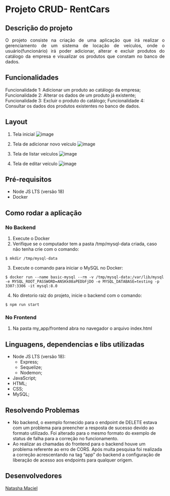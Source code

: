 <h1>Projeto CRUD- RentCars</h1> 


## Descrição do projeto 

<p align="justify">
O projeto consiste na criação de uma aplicação que irá realizar o gerenciamento de um sistema de locação de veículos, onde o usuário(funcionário) irá poder adicionar, alterar e excluir produtos do catálogo da empresa e visualizar os produtos que constam no banco de dados.</p>

## Funcionalidades

Funcionalidade 1: Adicionar um produto ao catálogo da empresa;
Funcionalidade 2: Alterar os dados de um produto já existente;
Funcionalidade 3: Excluir o produto do catálogo;
Funcionalidade 4: Consultar os dados dos produtos existentes no banco de dados.


## Layout

1. Tela inicial
![image](https://github.com/nattyymaciel/my_app/blob/main/prints/tela-inicial.png)

2. Tela de adicionar novo veículo
![image](https://github.com/nattyymaciel/my_app/blob/main/prints/adicionar-veiculo.png)

3. Tela de listar veículos
![image](https://github.com/nattyymaciel/my_app/blob/main/prints/listar-veiculo.png)

4. Tela de editar veículo
![image](https://github.com/nattyymaciel/my_app/blob/main/prints/editar-veiculo.png)

## Pré-requisitos

* Node JS LTS (versão 18)
* Docker


## Como rodar a aplicação

### No Backend
1. Execute o Docker
2. Verifique se o computador tem a pasta /tmp/mysql-data criada, caso não tenha crie com o comando:
```
$ mkdir /tmp/mysql-data
```
3. Execute o comando para iniciar o MySQL no Docker:
```
$ docker run --name basic-mysql --rm -v /tmp/mysql-data:/var/lib/mysql -e MYSQL_ROOT_PASSWORD=ANSKk08aPEDbFjDO -e MYSQL_DATABASE=testing -p 3307:3306 -it mysql:8.0
```
4. No diretorio raiz do projeto, inicie o backend com o comando:
```
$ npm run start
```

### No Frontend
1. Na pasta my_app/frontend abra no navegador o arquivo index.html

## Linguagens, dependencias e libs utilizadas

* Node JS LTS (versão 18):
  * Express;
  * Sequelize;
  * Nodemon;
* JavaScript;
* HTML;
* CSS;
* MySQL;


## Resolvendo Problemas
* No backend, o exemplo fornecido para o endpoint de DELETE estava com um problema para preencher a resposta de sucesso devido ao formato utilizado. Foi alterado para o mesmo formato do exemplo de status de falha para a correção no funcionamento.
* Ao realizar as chamadas do frontend para o backend houve um problema referente ao erro de CORS. Após muita pesquisa foi realizada a correção acrescentando na tag “app” do backend a configuração de liberação de acesso aos endpoints para qualquer origem.

 

## Desenvolvedores

[Natasha Maciel](https://github.com/nattyymaciel)
